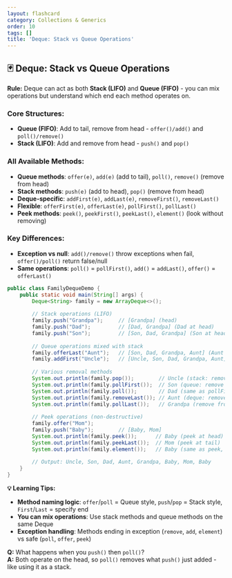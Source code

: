 ```yaml
---
layout: flashcard
category: Collections & Generics
order: 10
tags: []
title: 'Deque: Stack vs Queue Operations'
---
```


## 🃏 Deque: Stack vs Queue Operations

**Rule:** Deque can act as both **Stack (LIFO)** and **Queue (FIFO)** - you can mix operations but understand which end each method operates on.

### Core Structures:
- **Queue (FIFO)**: Add to tail, remove from head - `offer()/add()` and `poll()/remove()`
- **Stack (LIFO)**: Add and remove from head - `push()` and `pop()`

### All Available Methods:
- **Queue methods**: `offer(e)`, `add(e)` (add to tail), `poll()`, `remove()` (remove from head)
- **Stack methods**: `push(e)` (add to head), `pop()` (remove from head)
- **Deque-specific**: `addFirst(e)`, `addLast(e)`, `removeFirst()`, `removeLast()`
- **Flexible**: `offerFirst(e)`, `offerLast(e)`, `pollFirst()`, `pollLast()`
- **Peek methods**: `peek()`, `peekFirst()`, `peekLast()`, `element()` (look without removing)

### Key Differences:
- **Exception vs null**: `add()/remove()` throw exceptions when fail, `offer()/poll()` return false/null
- **Same operations**: `poll()` = `pollFirst()`, `add()` = `addLast()`, `offer()` = `offerLast()`

```java
public class FamilyDequeDemo {
    public static void main(String[] args) {
        Deque<String> family = new ArrayDeque<>();
        
        // Stack operations (LIFO)
        family.push("Grandpa");     // [Grandpa] (head)
        family.push("Dad");         // [Dad, Grandpa] (Dad at head)
        family.push("Son");         // [Son, Dad, Grandpa] (Son at head)
        
        // Queue operations mixed with stack
        family.offerLast("Aunt");   // [Son, Dad, Grandpa, Aunt] (Aunt at tail)
        family.addFirst("Uncle");   // [Uncle, Son, Dad, Grandpa, Aunt] (Uncle at head)
        
        // Various removal methods
        System.out.println(family.pop());        // Uncle (stack: remove from head)
        System.out.println(family.pollFirst());  // Son (queue: remove from head)
        System.out.println(family.poll());       // Dad (same as pollFirst())
        System.out.println(family.removeLast()); // Aunt (deque: remove from tail)
        System.out.println(family.pollLast());   // Grandpa (remove from tail)
        
        // Peek operations (non-destructive)
        family.offer("Mom");
        family.push("Baby");        // [Baby, Mom]
        System.out.println(family.peek());      // Baby (peek at head)
        System.out.println(family.peekLast());  // Mom (peek at tail)
        System.out.println(family.element());   // Baby (same as peek, but throws if empty)
        
        // Output: Uncle, Son, Dad, Aunt, Grandpa, Baby, Mom, Baby
    }
}
```

**💡 Learning Tips:**
- **Method naming logic**: `offer`/`poll` = Queue style, `push`/`pop` = Stack style, `First`/`Last` = specify end
- **You can mix operations**: Use stack methods and queue methods on the same Deque
- **Exception handling**: Methods ending in exception (`remove`, `add`, `element`) vs safe (`poll`, `offer`, `peek`)

**Q:** What happens when you `push()` then `poll()`?  
**A:** Both operate on the head, so `poll()` removes what `push()` just added - like using it as a stack.